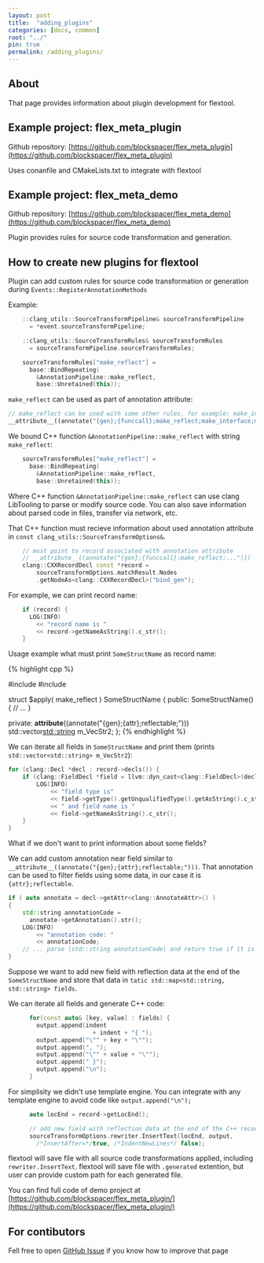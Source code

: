 ```yaml
---
layout: post
title:  "adding_plugins"
categories: [docs, common]
root: "../"
pin: true
permalink: /adding_plugins/
---
```


## About

That page provides information about plugin development for flextool.

## Example project: flex_meta_plugin

Github repository: [https://github.com/blockspacer/flex_meta_plugin](https://github.com/blockspacer/flex_meta_plugin)

Uses conanfile and CMakeLists.txt to integrate with flextool

## Example project: flex_meta_demo

Github repository: [https://github.com/blockspacer/flex_meta_demo](https://github.com/blockspacer/flex_meta_demo)

Plugin provides rules for source code transformation and generation.

## How to create new plugins for flextool

Plugin can add custom rules for source code transformation or generation during `Events::RegisterAnnotationMethods`

Example:

```cpp
    ::clang_utils::SourceTransformPipeline& sourceTransformPipeline
      = *event.sourceTransformPipeline;

    ::clang_utils::SourceTransformRules& sourceTransformRules
      = sourceTransformPipeline.sourceTransformRules;

    sourceTransformRules["make_reflect"] =
      base::BindRepeating(
        &AnnotationPipeline::make_reflect,
        base::Unretained(this));
```

`make_reflect` can be used as part of annotation attribute:

```cpp
// make_reflect can be used with some other rules, for example: make_interface;make_removefuncbody
__attribute__((annotate("{gen};{funccall};make_reflect;make_interface;make_removefuncbody")))
```

We bound C++ function `&AnnotationPipeline::make_reflect` with string `make_reflect`:

```cpp
    sourceTransformRules["make_reflect"] =
      base::BindRepeating(
        &AnnotationPipeline::make_reflect,
        base::Unretained(this));
```

Where C++ function `&AnnotationPipeline::make_reflect` can use clang LibTooling to parse or modify source code. You can also save information about parsed code in files, transfer via network, etc.

That C++ function must recieve information about used annotation attribute in `const clang_utils::SourceTransformOptions&`.

```cpp
    // must point to record associated with annotation attribute
    // __attribute__((annotate("{gen};{funccall};make_reflect;...")))
    clang::CXXRecordDecl const *record =
        sourceTransformOptions.matchResult.Nodes
        .getNodeAs<clang::CXXRecordDecl>("bind_gen");
```

For example, we can print record name:

```cpp
    if (record) {
      LOG(INFO)
        << "record name is "
        << record->getNameAsString().c_str();
    }
```

Usage example what must print `SomeStructName` as record name:

{% highlight cpp %}

#include <string>
#include <vector>

struct
  $apply(
    make_reflect
  )
SomeStructName {
 public:
  SomeStructName() {
    // ...
  }

 private:
  __attribute__((annotate("{gen};{attr};reflectable;")))
  std::vector<std::string> m_VecStr2;
};
{% endhighlight %}

We can iterate all fields in `SomeStructName` and print them (prints `std::vector<std::string> m_VecStr2`):

```cpp
for (clang::Decl *decl : record->decls()) {
    if (clang::FieldDecl *field = llvm::dyn_cast<clang::FieldDecl>(decl)) {
        LOG(INFO)
            << "field type is"
            << field->getType().getUnqualifiedType().getAsString().c_str()
            << " and field name is "
            << field->getNameAsString().c_str();
    }
}
```

What if we don't want to print information about some fields?

We can add custom annotation near field similar to `__attribute__((annotate("{gen};{attr};reflectable;")))`. That annotation can be used to filter fields using some data, in our case it is `{attr};reflectable`.

```cpp
if ( auto annotate = decl->getAttr<clang::AnnotateAttr>() )
{
    std::string annotationCode =
      annotate->getAnnotation().str();
    LOG(INFO)
        << "annotation code: "
        << annotationCode;
    // ... parse |std::string annotationCode| and return true if it is valid ...
}
```

Suppose we want to add new field with reflection data at the end of the `SomeStructName` and store that data in `tatic std::map<std::string, std::string> fields`.

We can iterate all fields and generate C++ code:

```cpp
      for(const auto& [key, value] : fields) {
        output.append(indent
                        + indent + "{ ");
        output.append("\"" + key + "\"");
        output.append(", ");
        output.append("\"" + value + "\"");
        output.append(" }");
        output.append("\n");
      }
```

For simplisity we didn't use template engine. You can integrate with any template engine to avoid code like `output.append("\n");`

```cpp
      auto locEnd = record->getLocEnd();

      // add new field with reflection data at the end of the C++ record
      sourceTransformOptions.rewriter.InsertText(locEnd, output,
        /*InsertAfter=*/true, /*IndentNewLines*/ false);
```

flextool will save file with all source code transformations applied, including `rewriter.InsertText`. flextool will save file with `.generated` extention, but user can provide custom path for each generated file.

You can find full code of demo project at [https://github.com/blockspacer/flex_meta_plugin/](https://github.com/blockspacer/flex_meta_plugin/)

## For contibutors

Fell free to open [GitHub Issue](https://github.com/blockspacer/flextool/issues) if you know how to improve that page
